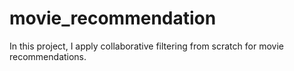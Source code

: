 # movie_recommendation
In this project, I apply collaborative filtering from scratch for movie recommendations.

